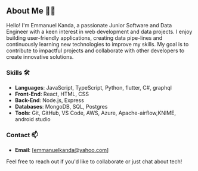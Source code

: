 ## About Me 👨‍💻

Hello! I'm Emmanuel Kanda, a passionate Junior Software and Data Engineer with a keen interest in web development and data projects. I enjoy building user-friendly applications, creating data pipe-lines and continuously learning new technologies to improve my skills. My goal is to contribute to impactful projects and collaborate with other developers to create innovative solutions.

### Skills 🛠️
- **Languages**: JavaScript, TypeScript, Python, flutter, C#, graphql
- **Front-End**: React, HTML, CSS
- **Back-End**: Node.js, Express
- **Databases**: MongoDB, SQL, Postgres
- **Tools**: Git, GitHub, VS Code, AWS, Azure, Apache-airflow,KNIME, android studio


### Contact 📫
- **Email**: [emmanuelkanda@yahoo.com]

Feel free to reach out if you'd like to collaborate or just chat about tech!
